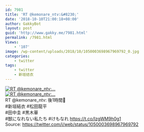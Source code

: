 ```yaml
---
id: 7981
title: 'RT @kemonare_ntv:&#8230;'
date: '2018-10-10T21:00:18+08:00'
author: GakkyBot
layout: post
guid: 'http://www.gakky.me/7981.html'
permalink: /7981.html
Views:
    - '107'
image: /wp-content/uploads/2018/10/1050003698967969792_0.jpg
categories:
    - twitter
tags:
    - twitter
    - 新垣结衣
---
```


[![RT @kemonare_ntv:...](http://www.yui-aragaki.org/wp-content/uploads/2018/10/1050003698967969792_0.jpg)](http://www.yui-aragaki.org/wp-content/uploads/2018/10/1050003698967969792_0.jpg)  
[![RT @kemonare_ntv:...](http://www.yui-aragaki.org/wp-content/uploads/2018/10/1050003698967969792_1.jpg)](http://www.yui-aragaki.org/wp-content/uploads/2018/10/1050003698967969792_1.jpg)  
RT @kemonare\_ntv: 後1時間🍺  
\#新垣結衣 #松田龍平  
\#田中圭 #黒木華  
\#獣になれない私たち #けもなれ https://t.co/IzgWM9h0g1  
Source: <https://twitter.com/i/web/status/1050003698967969792>